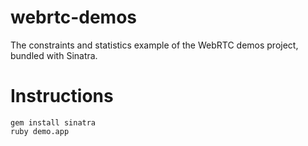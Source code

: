 webrtc-demos
============

The constraints and statistics example of the WebRTC demos project, bundled with Sinatra.

# Instructions
```shell
gem install sinatra
ruby demo.app
```
